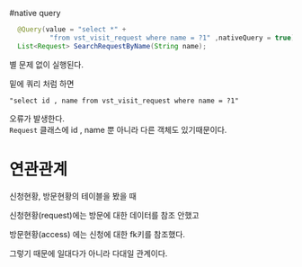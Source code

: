 #native query

```java
  @Query(value = "select *" +
          "from vst_visit_request where name = ?1" ,nativeQuery = true)
  List<Request> SearchRequestByName(String name);

```

별 문제 없이 실행된다.


밑에 쿼리 처럼 하면

```
"select id , name from vst_visit_request where name = ?1"
```

오류가 발생한다.<br/>
`Request` 클래스에
id , name 뿐 아니라 다른 객체도 있기때문이다.


# 연관관계
신청현황, 방문현황의 테이블을 봤을 때

신청현황(request)에는 방문에 대한 데이터를 참조 안했고

방문현황(access) 에는 신청에 대한 fk키를 참조했다.

그렇기 때문에 일대다가 아니라
다대일 관계이다.